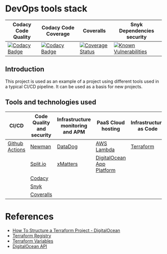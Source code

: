 # DevOps tools stack
| Codacy Code Quality                                                                                                                                                                                                                                                                  | Codacy Code Coverage                                                                                                                                                                                                                                                           | Coveralls                                                                                                                                                                        | Snyk Dependencies security                                                                                                                                                                           |
| ------------------------------------------------------------------------------------------------------------------------------------------------------------------------------------------------------------------------------------------------------------------------------------ | ------------------------------------------------------------------------------------------------------------------------------------------------------------------------------------------------------------------------------------------------------------------------------ | -------------------------------------------------------------------------------------------------------------------------------------------------------------------------------- | ---------------------------------------------------------------------------------------------------------------------------------------------------------------------------------------------------- |
| [![Codacy Badge](https://app.codacy.com/project/badge/Grade/cc6ca6cd8e8c49d3991d4b82906c6765)](https://www.codacy.com/gh/jjghali/devops-tools-stack/dashboard?utm_source=github.com&amp;utm_medium=referral&amp;utm_content=jjghali/devops-tools-stack&amp;utm_campaign=Badge_Grade) | [![Codacy Badge](https://app.codacy.com/project/badge/Coverage/cc6ca6cd8e8c49d3991d4b82906c6765)](https://www.codacy.com/gh/jjghali/devops-tools-stack/dashboard?utm_source=github.com&utm_medium=referral&utm_content=jjghali/devops-tools-stack&utm_campaign=Badge_Coverage) | [![Coverage Status](https://coveralls.io/repos/github/jjghali/devops-tools-stack/badge.svg?branch=master)](https://coveralls.io/github/jjghali/devops-tools-stack?branch=master) | [![Known Vulnerabilities](https://snyk.io/test/github/jjghali/devops-tools-stack/badge.svg?targetFile=package.json)](https://snyk.io/test/github/jjghali/devops-tools-stack?targetFile=package.json) |

## Introduction
This project is used as an example of a project using different tools used in a typical CI/CD pipeline. It can be used as a basis for new projects.

## Tools and technologies used

| CI/CD                                                 | Code Quality and security                                                                                              | Infrastructure monitoring and APM     | PaaS Cloud hosting                                                               | Infrastructure as Code                 | Secrets management                                          |
| ----------------------------------------------------- | ---------------------------------------------------------------------------------------------------------------------- | ------------------------------------- | -------------------------------------------------------------------------------- | -------------------------------------- | ----------------------------------------------------------- |
| [Github Actions](https://github.com/features/actions) | [Newman](https://learning.postman.com/docs/running-collections/using-newman-cli/command-line-integration-with-newman/) | [DataDog](https://www.datadoghq.com/) | [AWS Lambda](https://aws.amazon.com/lambda/?did=ft_card&trk=ft_card)             | [Terraform](https://www.terraform.io/) | [Hashicorp Vault](https://www.hashicorp.com/products/vault) |
|                                                       | [Split.io](https://split.io/)                                                                                          | [xMatters](https://www.xmatters.com/) | [DigitalOcean App Platform](https://www.digitalocean.com/products/app-platform/) |                                        |                                                             |
|                                                       | [Codacy](https://www.codacy.com/)                                                                                      |                                       |                                                                                  |                                        |                                                             |
|                                                       | [Snyk](https://snyk.io/)                                                                                               |                                       |                                                                                  |                                        |                                                             |
|                                                       | [Coveralls](https://coveralls.io/)                                                                                     |                                       |                                                                                  |                                        |                                                             |

# References
- [How To Structure a Terraform Project - DigitalOcean](https://www.digitalocean.com/community/tutorials/how-to-structure-a-terraform-project)
- [Terraform Registry](https://registry.terraform.io/)
- [Terraform Variables](https://www.terraform.io/docs/configuration/variables.html)
- [DigitalOcean API](https://developers.digitalocean.com/documentation/v2/#list-all-regions)
